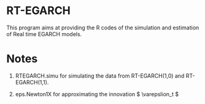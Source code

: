 # RT-EGARCH
This program aims at providing the R codes of the simulation and estimation of Real time EGARCH models.

# Notes
1) RTEGARCH.simu for simulating the data from RT-EGARCH(1,0) and RT-EGARCH(1,1).

2) eps.Newton1X for approximating the innovation $ \varepslion_t $ 

